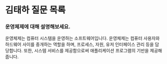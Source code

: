 # 김태하 질문 목록
### 운영체제에 대해 설명해보세요.
운영체제는 컴퓨터 시스템을 운영하는 소프트웨어입니다. 운영체제는 컴퓨터 사용자와 하드웨어 사이를 중개하는 역할을 하며, 프로세스, 자원, 유저 인터페이스 관리 등을 담당합니다. 또한, 시스템 서비스를 제공함으로써 애플리케이션 프로그램의 기반을 제공해 줍니다.
